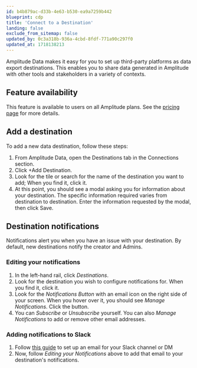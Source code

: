 ```yaml
---
id: b4b879ac-d33b-4e63-b530-ea9a7259b442
blueprint: cdp
title: 'Connect to a Destination'
landing: false
exclude_from_sitemap: false
updated_by: 0c3a318b-936a-4cbd-8fdf-771a90c297f0
updated_at: 1718138213
---
```

Amplitude Data makes it easy for you to set up third-party platforms as data export destinations. This enables you to share data generated in Amplitude with other tools and stakeholders in a variety of contexts. 

## Feature availability
This feature is available to users on all Amplitude plans. See the [pricing page](https://amplitude.com/pricing) for more details.

## Add a destination

To add a new data destination, follow these steps:

1. From Amplitude Data, open the Destinations tab in the Connections section.
2. Click +Add Destination.
3. Look for the tile or search for the name of the destination you want to add; When you find it, click it.
4. At this point, you should see a modal asking you for information about your destination. The specific information required varies from destination to destination. Enter the information requested by the modal, then click Save.

## Destination notifications

Notifications alert you when you have an issue with your destination. By default, new destinations notify the creator and Admins.

### Editing your notifications

1. In the left-hand rail, click *Destinations*.
2. Look for the destination you wish to configure notifications for. When you find it, click it.
3. Look for the *Notifications Button* with an email icon on the right side of your screen. When you hover over it, you should see *Manage Notifications*. Click the button.
4. You can *Subscribe* or *Unsubscribe* yourself. You can also *Manage Notifications* to add or remove other email addresses.

### Adding notifications to Slack

1. Follow [this guide](https://slack.com/help/articles/206819278-Send-emails-to-Slack#h_01F4WDZG8RTCTNAMR4KJ7D419V) to set up an email for your Slack channel or DM
2. Now, follow *Editing your Notifications* above to add that email to your destination's notifications.